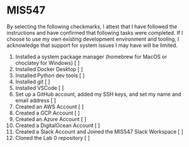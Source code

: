 # MIS547
By selecting the following checkmarks, I attest that I have followed the instructions and have confirmed that following tasks were completed. If I choose to use my own existing development environment and tooling, I acknowledge that support for system issues I may have will be limited. 
1. Installed a system package manager (homebrew for MacOS or choclatey for Windows) [ ] 
2. Installed Docker Desktop [ ] 
3. Installed Python dev tools [ ] 
4. Installed git [ ] 
5. Installed VSCode [ ] 
6. Set up a GitHub account, added my SSH keys, and set my name and email address [ ] 
7. Created an AWS Account [ ] 
8. Created a GCP Account [ ] 
9. Created an Azure Account [ ] 
10. Created a DigitalOcean Account [ ] 
11. Created a Slack Account and Joined the MIS547 Slack Workspace [ ] 
13. Cloned the Lab 0 repository [ ] 
</aside>
